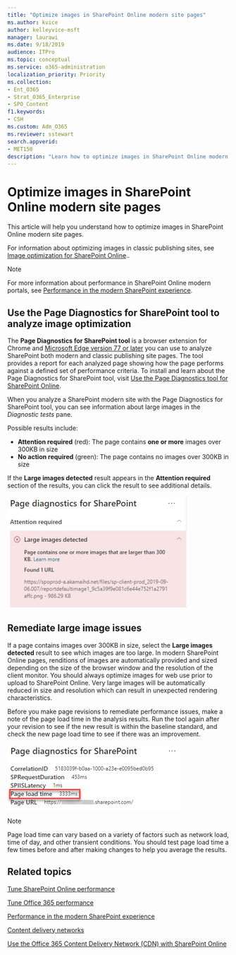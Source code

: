 ```yaml
---
title: "Optimize images in SharePoint Online modern site pages"
ms.author: kvice
author: kelleyvice-msft
manager: laurawi
ms.date: 9/18/2019
audience: ITPro
ms.topic: conceptual
ms.service: o365-administration
localization_priority: Priority
ms.collection: 
- Ent_O365
- Strat_O365_Enterprise
- SPO_Content
f1.keywords:
- CSH
ms.custom: Adm_O365
ms.reviewer: sstewart
search.appverid:
- MET150
description: "Learn how to optimize images in SharePoint Online modern site pages."
---
```


# Optimize images in SharePoint Online modern site pages

This article will help you understand how to optimize images in SharePoint Online modern site pages.

For information about optimizing images in classic publishing sites, see [Image optimization for SharePoint Online](image-optimization-for-sharepoint-online.md)..

>[!NOTE]
>For more information about performance in SharePoint Online modern portals, see [Performance in the modern SharePoint experience](https://docs.microsoft.com/sharepoint/modern-experience-performance).

## Use the Page Diagnostics for SharePoint tool to analyze image optimization

The **Page Diagnostics for SharePoint tool** is a browser extension for Chrome and [Microsoft Edge version 77 or later](https://www.microsoftedgeinsider.com/download?form=MI13E8&OCID=MI13E8) you can use to analyze SharePoint both modern and classic publishing site pages. The tool provides a report for each analyzed page showing how the page performs against a defined set of performance criteria. To install and learn about the Page Diagnostics for SharePoint tool, visit [Use the Page Diagnostics tool for SharePoint Online](page-diagnostics-for-spo.md).

When you analyze a SharePoint modern site with the Page Diagnostics for SharePoint tool, you can see information about large images in the _Diagnostic tests_ pane.

Possible results include:

- **Attention required** (red): The page contains **one or more** images over 300KB in size
- **No action required** (green): The page contains no images over 300KB in size

If the **Large images detected** result appears in the **Attention required** section of the results, you can click the result to see additional details.

![Page Diagnostics tool results](media/modern-portal-optimization/pagediag-large-images.png)

## Remediate large image issues

If a page contains images over 300KB in size, select the **Large images detected** result to see which images are too large. In modern SharePoint Online pages, renditions of images are automatically provided and sized depending on the size of the browser window and the resolution of the client monitor. You should always optimize images for web use prior to upload to SharePoint Online. Very large images will be automatically reduced in size and resolution which can result in unexpected rendering characteristics.

Before you make page revisions to remediate performance issues, make a note of the page load time in the analysis results. Run the tool again after your revision to see if the new result is within the baseline standard, and check the new page load time to see if there was an improvement.

![Page load time results](media/modern-portal-optimization/pagediag-page-load-time.png)

>[!NOTE]
>Page load time can vary based on a variety of factors such as network load, time of day, and other transient conditions. You should test page load time a few times before and after making changes to help you average the results.

## Related topics

[Tune SharePoint Online performance](tune-sharepoint-online-performance.md)

[Tune Office 365 performance](tune-office-365-performance.md)

[Performance in the modern SharePoint experience](https://docs.microsoft.com/sharepoint/modern-experience-performance)

[Content delivery networks](content-delivery-networks.md)

[Use the Office 365 Content Delivery Network (CDN) with SharePoint Online](use-office-365-cdn-with-spo.md)
